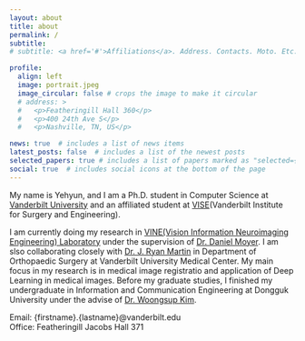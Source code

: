 ```yaml
---
layout: about
title: about
permalink: /
subtitle: 
# subtitle: <a href='#'>Affiliations</a>. Address. Contacts. Moto. Etc.

profile:
  align: left
  image: portrait.jpeg
  image_circular: false # crops the image to make it circular
  # address: > 
  #   <p>Featheringill Hall 360</p>
  #   <p>400 24th Ave S</p>
  #   <p>Nashville, TN, US</p>

news: true  # includes a list of news items
latest_posts: false  # includes a list of the newest posts
selected_papers: true # includes a list of papers marked as "selected={true}"
social: true  # includes social icons at the bottom of the page
---
```


My name is Yehyun, and I am a Ph.D. student in Computer Science at [Vanderbilt University](https://www.vanderbilt.edu/) and an affiliated student at [VISE](https://www.vanderbilt.edu/vise/)(Vanderbilt Institute for Surgery and Engineering).

I am currently doing my research in [VINE(Vision Information Neuroimaging Engineering) Laboratory](https://vine-lab.notion.site/) under the supervision of [Dr. Daniel Moyer](https://engineering.vanderbilt.edu/bio/daniel-moyer). I am slso collaborating closely with [Dr. J. Ryan Martin](https://www.vumc.org/ortho/person/ryan-martin-md) in Department of Orthopaedic Surgery at Vanderbilt University Medical Center. My main focus in my research is in medical image registratio and application of Deep Learning in medical images. Before my graduate studies, I finished my undergraduate in Information and Communication Engineering at Dongguk University under the advise of [Dr. Woongsup Kim](https://ice.dongguk.edu/professor/list?professor_haggwa_type=PROFH_042).

Email: {firstname}.{lastname}@vanderbilt.edu   
Office: Featheringill Jacobs Hall 371
